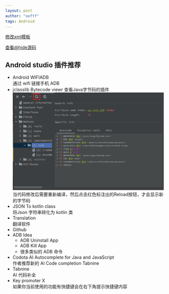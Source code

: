 ```yaml
---
layout: post
author: "ooftf"
tags: Android
---
```


[修改xml模板](https://blog.csdn.net/weixin_43813694/article/details/105250163)


[查看@hide源码](https://blog.csdn.net/u012440207/article/details/80238879?utm_medium=distribute.pc_relevant.none-task-blog-2%7Edefault%7EBlogCommendFromMachineLearnPai2%7Edefault-1.control&dist_request_id=&depth_1-utm_source=distribute.pc_relevant.none-task-blog-2%7Edefault%7EBlogCommendFromMachineLearnPai2%7Edefault-1.control)



## Android studio 插件推荐
* Android WIFIADB  
    通过 wifi 链接手机 ADB
* jclasslib Bytecode viewr
    查看Java字节码的插件
    ![Bytecode](https://raw.githubusercontent.com/ooftf/Material/master/img/blogbytecode.png)
    当代码修改后需要重新编译，然后点击红色标注出的Reload按钮，才会显示新的字节码
* JSON To kotlin class  
    将Json 字符串转化为 kotlin 类
* Translation  
  翻译软件
* Github
* ADB Idea
  * ADB Uninstall App
  * ADB Kill App
  * 很多类似的 ADB 命令
* Codota AI Autocomplete for Java and JavaScript  
    作者推荐新的 AI Code completion Tabnine
* Tabnine  
  AI 代码补全
* Key promoter X  
    如果你当前使用的功能有快捷键会在右下角提示快捷键内容
